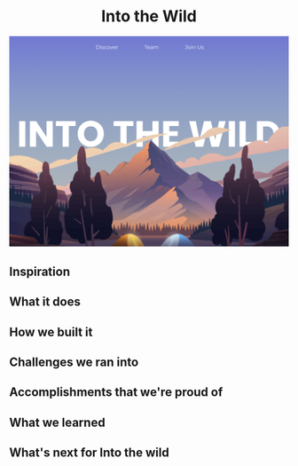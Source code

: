 <h1 align="center">Into the Wild</h1>

![](./assets/preview.png)

## Inspiration

## What it does

## How we built it

## Challenges we ran into

## Accomplishments that we're proud of

## What we learned

## What's next for Into the wild
